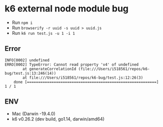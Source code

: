 # k6 external node module bug

- Run `npm i`
- Run `browserify -r uuid -s uuid > uuid.js`
- Run `k6 run test.js -u 1 -i 1`

## Error

```
INFO[0002] undefined                                    
ERRO[0002] TypeError: Cannot read property 'v4' of undefined
        at generateCorrelationId (file:///Users/i518561/repos/k6-bug/test.js:13:246(14))
        at file:///Users/i518561/repos/k6-bug/test.js:12:26(3) 
    done [==========================================================] 1 / 1
```

## ENV

- Mac (Darwin -19.4.0)
- k6 v0.26.2 (dev build, go1.14, darwin/amd64)